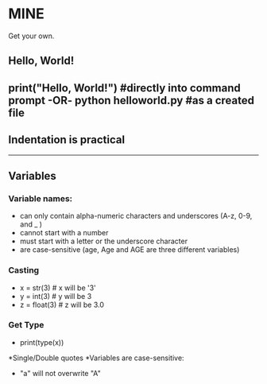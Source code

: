 # MINE 
Get your own.

## Hello, World! 
  print("Hello, World!") #directly into command prompt
 -OR-
  python helloworld.py #as a created file
----------------------------------------
## Indentation is practical
----------------------------------------
## Variables
### Variable names:
  * can only contain alpha-numeric characters and underscores (A-z, 0-9, and _ )
  * cannot start with a number
  * must start with a letter or the underscore character
  * are case-sensitive (age, Age and AGE are three different variables)
### Casting
  * x = str(3)    # x will be '3'
  * y = int(3)    # y will be 3
  * z = float(3)  # z will be 3.0

### Get Type
  * print(type(x))

*Single/Double quotes
*Variables are case-sensitive:
  * "a" will not overwrite "A"
